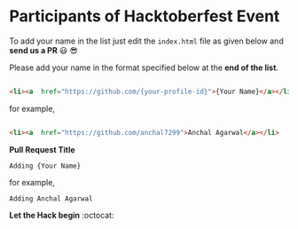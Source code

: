 # Participants of Hacktoberfest Event


To add your name in the list just edit the `index.html` file as given below and  **send us a PR** :smiley: :sunglasses:

Please add your name in the format specified below at the **end of the list**.

```html

<li><a  href="https://github.com/{your-profile-id}">{Your Name}</a></li>

```

for example,

```html

<li><a  href="https://github.com/anchal7299">Anchal Agarwal</a></li>

```

**Pull Request Title**

`Adding {Your Name}`

for example,

`Adding Anchal Agarwal`

**Let the Hack begin** :octocat:



